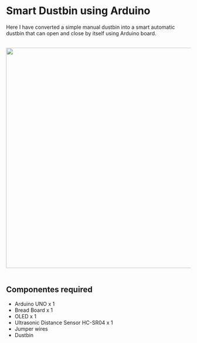 <h1>Smart Dustbin using Arduino</h1>
<div>
<p>Here I have converted a simple manual dustbin into a smart automatic dustbin that can open and close by itself using Arduino board.</p><br>
</div>
<div style="text-align:center">
<image src="media\img1.gif" height="600">
</div>
<br>
<div>
<h2><b>Componentes required</b></h2>
<ul>
<li>Arduino UNO x 1</li>
<li>Bread Board x 1 </li>
<li>OLED x 1</li>
<li>Ultrasonic Distance Sensor HC-SR04 x 1</li>
<li>Jumper wires</li>
<li> Dustbin</li>
</ul>
</div>